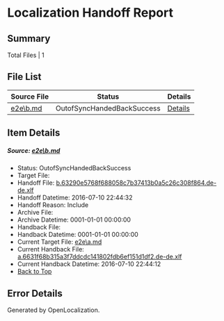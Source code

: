 # <a name='report-top'></a> Localization Handoff Report

## Summary
 Total Files | 1

## File List
 Source File | Status | Details 
 ----------- | ------ | ------- 
 [e2e\b.md](https://github.com/OpenLocalizationTestOrg/oltest/blob/3fc00e9945549e94c476249bbeddb4b3b44ee133/e2e/b.md) | OutofSyncHandedBackSuccess | [Details](#5ec7e39620f0463f5eb598cb4bf4d53bdfb69d252)

## Item Details
##### <a name='5ec7e39620f0463f5eb598cb4bf4d53bdfb69d252'></a> Source: [e2e\b.md](https://github.com/OpenLocalizationTestOrg/oltest/blob/3fc00e9945549e94c476249bbeddb4b3b44ee133/e2e/b.md)
* Status: OutofSyncHandedBackSuccess
* Target File: 
* Handoff File: [b.63290e5768f688058c7b37413b0a5c26c308f864.de-de.xlf](https://github.com/OpenLocalizationTestOrg/olhandoff-e2e/blob/e24de4491ad41ec8e7de25638164f004cd8a5636/ol-handoff/OpenLocalizationTestOrg/oltest-dede-fly/ci/ht/b.63290e5768f688058c7b37413b0a5c26c308f864.de-de.xlf)
* Handoff Datetime: 2016-07-10 22:44:32
* Handoff Reason: Include
* Archive File: 
* Archive Datetime: 0001-01-01 00:00:00
* Handback File: 
* Handback Datetime: 0001-01-01 00:00:00
* Current Target File: [e2e\a.md](https://github.com/OpenLocalizationTestOrg/oltest-dede-fly/blob/05cab62f8c49027696705103096caf3c64d7d701/e2e/a.md)
* Current Handback File: [a.6631f68b315a3f7ddcdc141802fdb6ef151d1df2.de-de.xlf](https://github.com/OpenLocalizationTestOrg/olhandback-e2e/blob/33fe765a7263364543e5c3941773c28a8d4c45cd/ol-handback/OpenLocalizationTestOrg/oltest-dede-fly/ci/ht/a.6631f68b315a3f7ddcdc141802fdb6ef151d1df2.de-de.xlf)
* Current Handback Datetime: 2016-07-10 22:44:12
* [Back to Top](#report-top)


## Error Details

Generated by OpenLocalization.
